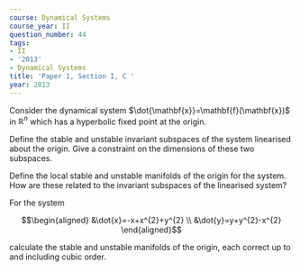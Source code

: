 ```yaml
---
course: Dynamical Systems
course_year: II
question_number: 44
tags:
- II
- '2013'
- Dynamical Systems
title: 'Paper 1, Section I, C '
year: 2013
---
```




Consider the dynamical system $\dot{\mathbf{x}}=\mathbf{f}(\mathbf{x})$ in $\mathbb{R}^{n}$ which has a hyperbolic fixed point at the origin.

Define the stable and unstable invariant subspaces of the system linearised about the origin. Give a constraint on the dimensions of these two subspaces.

Define the local stable and unstable manifolds of the origin for the system. How are these related to the invariant subspaces of the linearised system?

For the system

$$\begin{aligned}
&\dot{x}=-x+x^{2}+y^{2} \\
&\dot{y}=y+y^{2}-x^{2}
\end{aligned}$$

calculate the stable and unstable manifolds of the origin, each correct up to and including cubic order.